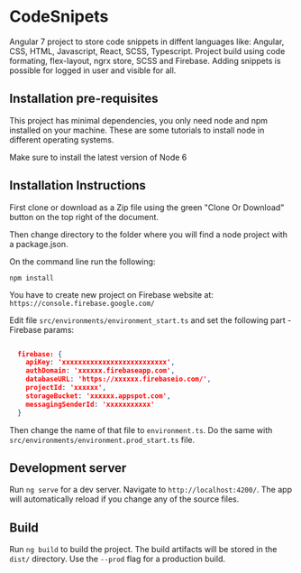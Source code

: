 # CodeSnipets

Angular 7 project to store code snippets in diffent languages like: Angular, CSS, HTML, Javascript, React, SCSS, Typescript. 
Project build using code formating, flex-layout, ngrx store, SCSS and Firebase.
Adding snippets is possible for logged in user and visible for all.

## Installation pre-requisites

This project has minimal dependencies, you only need node and npm installed on your machine. These are some tutorials to install node in different operating systems.

Make sure to install the latest version of Node 6

## Installation Instructions

First clone or download as a Zip file using the green "Clone Or Download" button on the top right of the document.

Then change directory to the folder where you will find a node project with a package.json.

On the command line run the following:

<code>npm install</code>

You have to create new project on Firebase website at: `https://console.firebase.google.com/`

Edit file `src/environments/environment_start.ts` and set the following part - Firebase params:

```json

  firebase: {
    apiKey: 'xxxxxxxxxxxxxxxxxxxxxxxxxx',
    authDomain: 'xxxxxx.firebaseapp.com',
    databaseURL: 'https://xxxxxx.firebaseio.com/',
    projectId: 'xxxxxx',
    storageBucket: 'xxxxxx.appspot.com',
    messagingSenderId: 'xxxxxxxxxxx'
  } 

```
Then change the name of that file to `environment.ts`. Do the same with `src/environments/environment.prod_start.ts` file.

## Development server

Run `ng serve` for a dev server. Navigate to `http://localhost:4200/`. The app will automatically reload if you change any of the source files.

## Build

Run `ng build` to build the project. The build artifacts will be stored in the `dist/` directory. Use the `--prod` flag for a production build.
